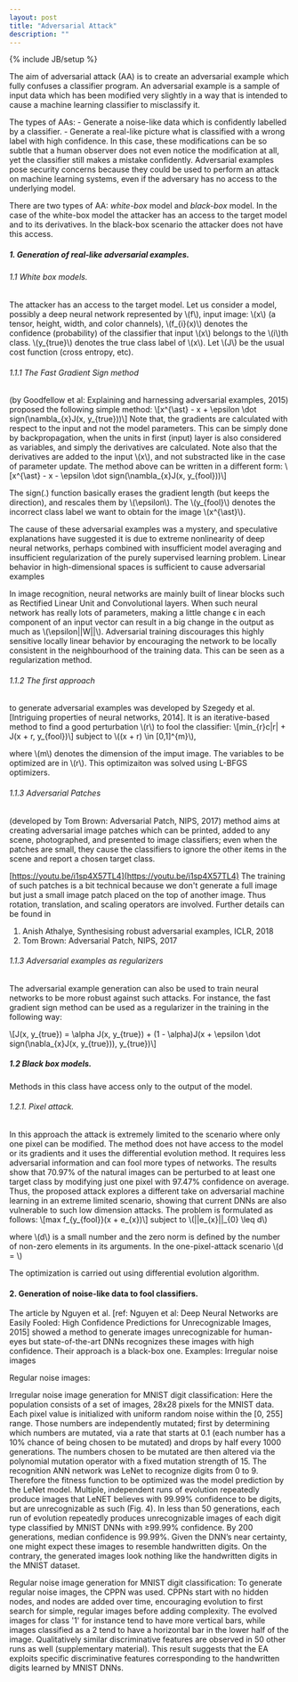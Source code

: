 ```yaml
---
layout: post
title: "Adversarial Attack"
description: ""
---
```

{% include JB/setup %}

The aim of adversarial attack (AA) is to create an adversarial example which fully confuses a classifier program.
An adversarial example is a sample of input data which has been modified very slightly in a way that is intended to cause a machine learning classifier to misclassify it.


The types of AAs:
	- Generate a noise-like data which is confidently labelled by a classifier.
	- Generate a real-like picture what is classified with a wrong label with high confidence. 
	In this case, these modifications can be so subtle that a human observer does not even notice the modification at all, yet the classifier still makes a mistake confidently.
Adversarial examples pose security concerns because they could be used to perform an attack on machine learning systems, even if the adversary has no access to the underlying model.

There are two types of AA: *white-box* model and *black-box* model. 
In the case of the white-box model the attacker has an access to the target model and to its derivatives. In the black-box scenario the attacker does not have this access.

##### 1. Generation of real-like adversarial examples.

###### 1.1 White box models.

The attacker has an access to the target model.
Let us consider a model, possibly a deep neural network represented by \\(f\\), input image: \\(x\\) (a tensor, height, width, and color channels), \\(f_{i}(x)\\) denotes the confidence (probability) of the classifier that input \\(x\\) belongs to the \\(i\\)th class. \\(y_{true}\\) denotes the true class label of \\(x\\). Let \\(J\\) be the usual cost function (cross entropy, etc).

###### 1.1.1 The Fast Gradient Sign method

(by Goodfellow et al: Explaining and harnessing adversarial examples, 2015) proposed the following simple method:
\\[x^{\ast} - x + \epsilon \dot sign(\nambla_{x}J(x, y_{true}))\\]
Note that, the gradients are calculated with respect to the input and not the model parameters. This can be simply done by backpropagation, when the units in  first (input) layer is also considered as variables, and simply the derivatives are calculated. Note also that the derivatives are added to the input \\(x\\), and not substracted like in the case of parameter update.
The method above can be written in a different form:
\\[x^{\ast} - x - \epsilon \dot sign(\nambla_{x}J(x, y_{fool}))\\]

The sign(.) function basically erases the gradient length (but keeps the direction), and rescales them by \\(\epsilon\\). The \\(y_{fool}\\) denotes the incorrect class label we want to obtain for the image \\(x^{\ast}\\).


The cause of these adversarial examples was a mystery, and speculative explanations have suggested it is due to extreme nonlinearity of deep neural networks, perhaps combined with insufficient model averaging and insufficient regularization of the purely supervised learning problem. Linear behavior in high-dimensional spaces is sufficient to cause adversarial examples

In image recognition, neural networks are mainly built of linear blocks such as Rectified Linear Unit and Convolutional layers. When such neural network has really lots of parameters, making a little change ϵ in each component of an input vector can result in a big change in the output as much as \\(\epsilon||W||\\). Adversarial training discourages this highly sensitive locally linear behavior by encouraging the network to be locally consistent in the neighbourhood of the training data. This can be seen as a regularization method.

###### 1.1.2 The first approach

to generate adversarial examples was developed by Szegedy et al. [Intriguing properties of neural networks, 2014]. It is an iterative-based method to find a good perturbation \\(r\\) to fool the classifier:
\\[min_{r}c|r| + J(x + r, y_{fool})\\]
subject to \\((x + r) \in [0,1]^{m}\\),

where \\(m\\) denotes the dimension of the imput image. The variables to be optimized are in \\(r\\). This optimizaiton was solved using L-BFGS optimizers.

###### 1.1.3 Adversarial Patches

(developed by Tom Brown: Adversarial Patch, NIPS, 2017) method aims at creating adversarial image patches which can be printed, added to any scene, photographed, and presented to image classifiers; even when the patches are small, they cause the classifiers to ignore the other items in the scene and report a chosen target class.




[https://youtu.be/i1sp4X57TL4](https://youtu.be/i1sp4X57TL4)
The training of such patches is a bit technical because we don't generate a full image but just a small image patch placed on the top of another image. Thus rotation, translation, and scaling operators are involved. Further details can be found in 

1. Anish Athalye, Synthesising robust adversarial examples, ICLR, 2018
2. Tom Brown: Adversarial Patch, NIPS, 2017


###### 1.1.3 Adversarial examples as regularizers

The adversarial example generation can also be used to train neural networks to be more robust against such attacks. For instance, the fast gradient sign method can be used as a regularizer in the training in the following way:

\\[J(x, y_{true}) = \alpha J(x, y_{true}) + (1 - \alpha)J(x + \epsilon \dot sign(\nabla_{x}J(x, y_{true})), y_{true})\\]

##### 1.2 Black box models.

Methods in this class have access only to the output of the model.

###### 1.2.1. Pixel attack.

In this approach the attack is extremely limited to the scenario where only one pixel can be modified. The method does not have access to the model or its gradients and it uses the differential evolution method. It requires less adversarial information and can fool more types of networks. The results show that 70.97% of the natural images can be perturbed to at least one target class by modifying just one pixel with 97.47% confidence on average. Thus, the proposed attack explores a different take on adversarial machine learning in an extreme limited scenario, showing that current DNNs are also vulnerable to such low dimension attacks.
The problem is formulated as follows:
\\[max f_{y_{fool}}(x + e_{x})\\]
subject to \\(||e_{x}||_{0} \leq d\\)

where \\(d\\) is a small number and the zero norm is defined by the number of non-zero elements in its arguments. In the one-pixel-attack scenario \\(d = \\)

The optimization is carried out using differential evolution algorithm.


#### 2. Generation of noise-like data to fool classifiers.

The article by Nguyen et al. [ref: Nguyen et al: Deep Neural Networks are Easily Fooled: High Confidence Predictions for Unrecognizable Images, 2015] showed a method to generate images unrecognizable for human-eyes but state-of-the-art DNNs recognizes these images with high confidence. Their approach is a black-box one.
Examples:
Irregular noise images



Regular noise images:




Irregular noise image generation for MNIST digit classification:
Here the population consists of a set of images, 28x28 pixels for the MNIST data. Each pixel value is initialized with uniform random noise within the [0, 255] range. Those numbers are independently mutated; first by determining which numbers are mutated, via a rate that starts at 0.1 (each number has a 10% chance of being chosen to be mutated) and drops by half every 1000 generations. The numbers chosen to be mutated are then altered via the polynomial mutation operator with a fixed mutation strength of 15.
The recognition ANN network was LeNet to recognize digits from 0 to 9. Therefore the fitness function to be optimized was the model prediction by the LeNet model. 
Multiple, independent runs of evolution repeatedly produce images that LeNET believes with 99.99% confidence to be digits, but are unrecognizable as such (Fig. 4). In less than 50 generations, each run of evolution repeatedly produces unrecognizable images of each digit type classified by MNIST DNNs with ≥99.99% confidence. By 200 generations, median confidence is 99.99%. Given the DNN’s near certainty, one might expect these images to resemble handwritten digits. On the contrary, the generated images look nothing like the handwritten digits in the MNIST dataset.




Regular noise image generation for MNIST digit classification:
To generate regular noise images, the CPPN was used. CPPNs start with no hidden nodes, and nodes are added over time, encouraging evolution to first search for simple, regular images before adding complexity.
The evolved images for class '1' for instance tend to have more vertical bars, while images classified as a 2 tend to have a horizontal bar in the lower half of the image. Qualitatively similar discriminative features are observed in 50 other runs as well (supplementary material). This result suggests that the EA exploits specific discriminative features corresponding to the handwritten digits learned by MNIST DNNs.
